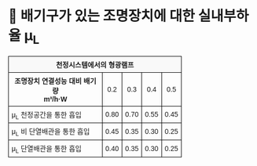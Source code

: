 # 🔹 배기구가 있는 조명장치에 대한 실내부하율 <td class="left">μ<sub>L</sub>

<!DOCTYPE html>
<html lang="ko">
<head>
  <meta charset="UTF-8">
  <title>천정시스템에서의 형광램프</title>
  <style>
    table {
      border-collapse: collapse;
      width: 70%;
      font-family: "Malgun Gothic", sans-serif;
      font-size: 14px;
    }
    th, td {
      border: 1px solid black;
      padding: 6px;
      text-align: center;
    }
    th.title {
      text-align: center;
      font-weight: bold;
      background-color: #f9f9f9;
    }
    td.left {
      text-align: left;
    }
  </style>
</head>
<body>
  <table>
    <tr>
      <th colspan="5" class="title">천정시스템에서의 형광램프</th>
    </tr>
    <tr>
      <th class="left">조명장치 연결성능 대비 배기량<br>m³/h·W</th>
      <td>0.2</td><td>0.3</td><td>0.4</td><td>0.5</td>
    </tr>
    <tr>
      <td class="left">μ<sub>L</sub> 천정공간을 통한 흡입</td>
      <td>0.80</td><td>0.70</td><td>0.55</td><td>0.45</td>
    </tr>
    <tr>
      <td class="left">μ<sub>L</sub> 비 단열배관을 통한 흡입</td>
      <td>0.45</td><td>0.35</td><td>0.30</td><td>0.25</td>
    </tr>
    <tr>
      <td class="left">μ<sub>L</sub> 단열배관을 통한 흡입</td>
      <td>0.40</td><td>0.35</td><td>0.30</td><td>0.25</td>
    </tr>
  </table>
</body>
</html>
